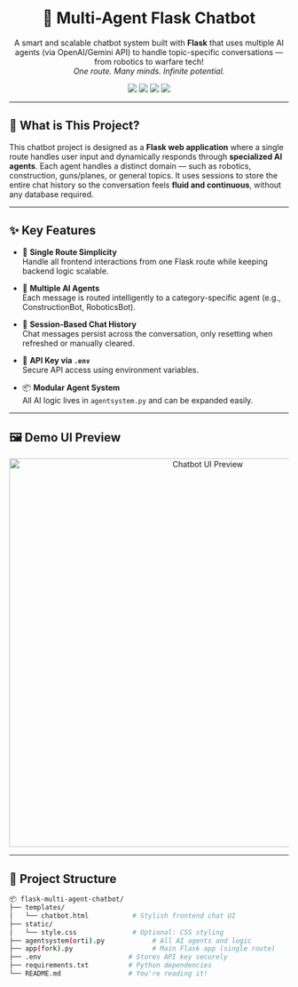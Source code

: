 <h1 align="center">🤖 Multi-Agent Flask Chatbot</h1>

<p align="center">
  A smart and scalable chatbot system built with <strong>Flask</strong> that uses multiple AI agents (via OpenAI/Gemini API) to handle topic-specific conversations — from robotics to warfare tech!<br>
  <em>One route. Many minds. Infinite potential.</em>
</p>

<p align="center">
  <img src="https://img.shields.io/badge/Python-3.10+-blue.svg">
  <img src="https://img.shields.io/badge/Flask-Web%20Framework-lightgrey.svg">
  <img src="https://img.shields.io/badge/OpenAI-Gemini-yellowgreen.svg">
  <img src="https://img.shields.io/badge/Status-Ongoing-brightgreen.svg">
</p>

---

## 🧠 What is This Project?

This chatbot project is designed as a **Flask web application** where a single route handles user input and dynamically responds through **specialized AI agents**. Each agent handles a distinct domain — such as robotics, construction, guns/planes, or general topics. It uses sessions to store the entire chat history so the conversation feels **fluid and continuous**, without any database required.

---

## ✨ Key Features

- 🔁 **Single Route Simplicity**  
  Handle all frontend interactions from one Flask route while keeping backend logic scalable.

- 🤖 **Multiple AI Agents**  
  Each message is routed intelligently to a category-specific agent (e.g., ConstructionBot, RoboticsBot).

- 💬 **Session-Based Chat History**  
  Chat messages persist across the conversation, only resetting when refreshed or manually cleared.

- 🔐 **API Key via `.env`**  
  Secure API access using environment variables.

- 📦 **Modular Agent System**  
  All AI logic lives in `agentsystem.py` and can be expanded easily.

---

## 🖼️ Demo UI Preview

<p align="center">
  <img src="https://i.imgur.com/DemoChatUI.png" width="700" alt="Chatbot UI Preview">
</p>

---

## 🧩 Project Structure

```bash
📦 flask-multi-agent-chatbot/
├── templates/
│   └── chatbot.html           # Stylish frontend chat UI
├── static/
│   └── style.css              # Optional: CSS styling
├── agentsystem(orti).py            # All AI agents and logic
├── app(fork).py                    # Main Flask app (single route)
├── .env                      # Stores API key securely
├── requirements.txt          # Python dependencies
└── README.md                 # You're reading it!
